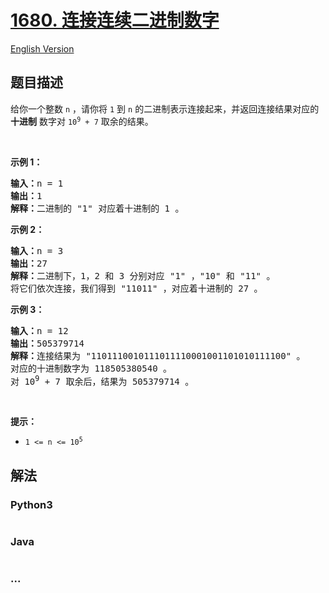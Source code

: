 # [1680. 连接连续二进制数字](https://leetcode-cn.com/problems/concatenation-of-consecutive-binary-numbers)

[English Version](https://github.com/yanglr/leetcode-ac/blob/master/assets/1600-1699/1680.Concatenation%20of%20Consecutive%20Binary%20Numbers/README_EN.md)

## 题目描述

<!-- 这里写题目描述 -->

<p>给你一个整数 <code>n</code> ，请你将 <code>1</code> 到 <code>n</code> 的二进制表示连接起来，并返回连接结果对应的 <strong>十进制</strong> 数字对 <code>10<sup>9</sup> + 7</code> 取余的结果。</p>

<p> </p>

<p><strong>示例 1：</strong></p>

<pre><b>输入：</b>n = 1
<b>输出：</b>1
<strong>解释：</strong>二进制的 "1" 对应着十进制的 1 。
</pre>

<p><strong>示例 2：</strong></p>

<pre><b>输入：</b>n = 3
<b>输出：</b>27
<strong>解释：</strong>二进制下，1，2 和 3 分别对应 "1" ，"10" 和 "11" 。
将它们依次连接，我们得到 "11011" ，对应着十进制的 27 。
</pre>

<p><strong>示例 3：</strong></p>

<pre><b>输入：</b>n = 12
<b>输出：</b>505379714
<b>解释：</b>连接结果为 "1101110010111011110001001101010111100" 。
对应的十进制数字为 118505380540 。
对 10<sup>9</sup> + 7 取余后，结果为 505379714 。
</pre>

<p> </p>

<p><strong>提示：</strong></p>

<ul>
	<li><code>1 &lt;= n &lt;= 10<sup>5</sup></code></li>
</ul>


## 解法

<!-- 这里可写通用的实现逻辑 -->

<!-- tabs:start -->

### **Python3**

<!-- 这里可写当前语言的特殊实现逻辑 -->

```python

```

### **Java**

<!-- 这里可写当前语言的特殊实现逻辑 -->

```java

```

### **...**

```

```

<!-- tabs:end -->
